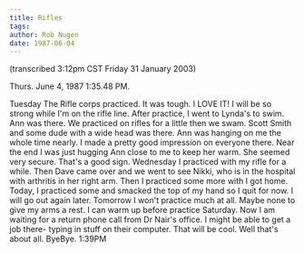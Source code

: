 ```yaml
---
title: Rifles
tags: 
author: Rob Nugen
date: 1987-06-04
---
```


<p class=note>(transcribed 3:12pm CST Friday 31 January 2003)</p>

<p class=date>Thurs. June 4, 1987 1:35.48 PM.</p>

<p>Tuesday The Rifle corps practiced.  It was tough.  I LOVE IT!  I
will be so strong while I'm on the rifle line.  After practice, I went
to Lynda's to swim.  Ann was there.  We practiced on rifles for a
little then we swam.  Scott Smith and some dude with a wide head was
there.  Ann was hanging on me the whole time nearly.  I made a pretty
good impression on everyone there.  Near the end I was just hugging
Ann close to me to keep her warm.  She seemed very secure.  That's a
good sign.  Wednesday I practiced with my rifle for a while. Then Dave
came over and we went to see Nikki, who is in the hospital with
arthritis in her right arm.  Then I practiced some more with I got
home.  Today, I practiced some and smacked the top of my hand so I
quit for now.  I will go out again later. Tomorrow I won't practice
much at all.  Maybe none to give my arms a rest.  I can warm up before
practice Saturday.  Now I am waiting for a return phone call from Dr
Nair's office.  I might be able to get a job there- typing in stuff on
their computer.  That will be cool.  Well that's about all.  ByeBye.
1:39PM</p>

